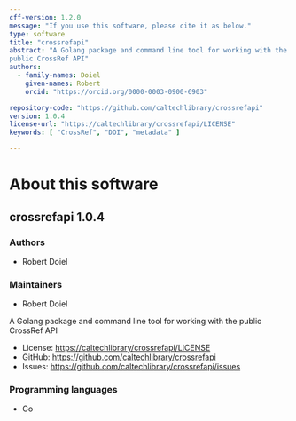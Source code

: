 ```yaml
---
cff-version: 1.2.0
message: "If you use this software, please cite it as below."
type: software
title: "crossrefapi"
abstract: "A Golang package and command line tool for working with the
public CrossRef API"
authors:
  - family-names: Doiel
    given-names: Robert
    orcid: "https://orcid.org/0000-0003-0900-6903"

repository-code: "https://github.com/caltechlibrary/crossrefapi"
version: 1.0.4
license-url: "https://caltechlibrary/crossrefapi/LICENSE"
keywords: [ "CrossRef", "DOI", "metadata" ]

---
```


About this software
===================

## crossrefapi 1.0.4

### Authors

- Robert Doiel


### Maintainers

- Robert Doiel

A Golang package and command line tool for working with the public
CrossRef API

- License: <https://caltechlibrary/crossrefapi/LICENSE>
- GitHub: <https://github.com/caltechlibrary/crossrefapi>
- Issues: <https://github.com/caltechlibrary/crossrefapi/issues>


### Programming languages

- Go


